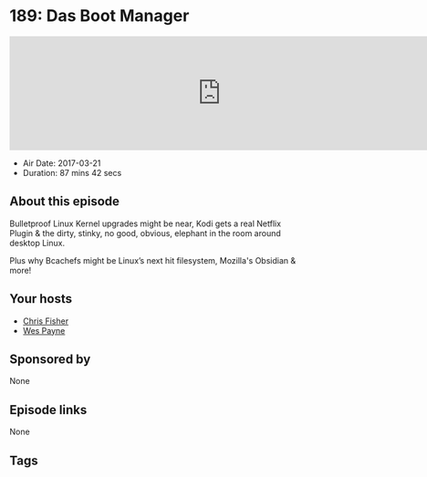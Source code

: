 # 189: Das Boot Manager

<iframe src="https://player.fireside.fm/v2/RUkczH-V+uDQPGgns?theme=dark" width="740" height="200" frameborder="0" scrolling="no"></iframe>

* Air Date: 2017-03-21
* Duration: 87 mins 42 secs

## About this episode

Bulletproof Linux Kernel upgrades might be near, Kodi gets a real Netflix Plugin & the dirty, stinky, no good, obvious, elephant in the room around desktop Linux.

Plus why Bcachefs might be Linux’s next hit filesystem, Mozilla's Obsidian & more!

## Your hosts
* [Chris Fisher](https://linuxunplugged.com/hosts/chrislas)
* [Wes Payne](https://linuxunplugged.com/hosts/wes)

## Sponsored by

None



## Episode links

None



## Tags

